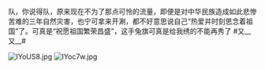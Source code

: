队，你说得队，原来现在不为了那点可怜的流量，即便是对中华民族造成如此悲惨苦难的三年自然灾害，也宁可拿来开涮，都不好意思说自己“热爱并时刻思念着祖国”了。可真是“祝愿祖国繁荣昌盛”，这手兔旗可真是给我绣的不能再秀了 #又__又__#

![IYoUS8.jpg](https://s3.jpg.cm/2021/09/12/IYoUS8.jpg)
![IYoc7w.jpg](https://s3.jpg.cm/2021/09/12/IYoc7w.jpg)
